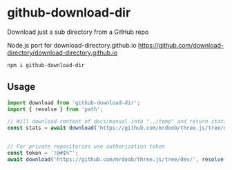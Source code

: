 # github-download-dir

Download just a sub directory from a GitHub repo

Node.js port for download-directory.github.io 
https://github.com/download-directory/download-directory.github.io 

```sh
npm i github-download-dir
```

## Usage
```typescript
import download from 'github-download-dir';
import { resolve } from 'path';

// Will download content of docs/manual into "../temp" and return statistics for downloaded files
const stats = await download('https://github.com/mrdoob/three.js/tree/dev/docs/manual', resolve(__dirname, '../temp'));


// For private repositories use authorization token
const token = '!@#$%^';
await download('https://github.com/mrdoob/three.js/tree/dev/', resolve(__dirname, '../temp'), token);
```
